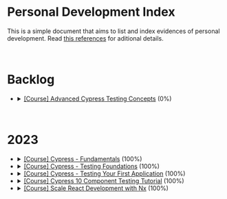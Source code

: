 # Personal Development Index

This is a simple document that aims to list and index evidences of personal development. Read [this references](./docs/references.md) for aditional details.

</br>

<h1>Backlog</h1>
<ul>
  <li>
    <details> 
      <summary>
        <a href="https://learn.cypress.io/">[Course] Advanced Cypress Testing Concepts</a> (0%)
      </summary>
      <ul>
        <li>
          Started: 2023-11-xx
        </li>
        <li>
          Finished: 2023-11-xx
        </li>
      </ul>
      </details>
  </li>
</ul>
</br>

<h1>2023</h1>
<ul>
  <li>
    <details> 
      <summary>
        <a href="https://learn.cypress.io/">[Course] Cypress - Fundamentals</a> (100%)
      </summary>
      <ul>
        <li>
          Started: 2023-11-22
        </li>
        <li>
          Finished: 2023-11-22
        </li>
      </ul>
      </details>
  </li>
  <li>
    <details> 
      <summary>
        <a href="https://learn.cypress.io/">[Course] Cypress - Testing Foundations</a> (100%)
      </summary>
      <ul>
        <li>
          Started: 2023-11-22
        </li>
        <li>
          Finished: 2023-11-22
        </li>
      </ul>
      </details>
  </li>
  <li>
    <details> 
      <summary>
        <a href="https://learn.cypress.io/">[Course] Cypress - Testing Your First Application</a> (100%)
      </summary>
      <ul>
        <li>
          Started: 2023-11-22
        </li>
        <li>
          Finished: 2023-11-22
        </li>
      </ul>
      </details>
  </li>
  <li>
    <details> 
      <summary>
        <a href="https://www.udemy.com/course/cypress-10-component-testing-tutorial">[Course] Cypress 10 Component Testing Tutorial</a> (100%)
      </summary>
      <ul>
        <li>
          Started: 2023-11-21
        </li>
        <li>
          Finished: 2023-11-21
        </li>
      </ul>
      </details>
  </li>
  <li>
    <details> 
      <summary>
        <a href="https://egghead.io/courses/scale-react-development-with-nx-4038">[Course] Scale React Development with Nx</a> (100%)
      </summary>
      <ul>
        <li>
          Started: 2023-11-20
        </li>
        <li>
          Finished: 2023-11-20
        </li>
      </ul>
      </details>
  </li>
</ul>
</br>
